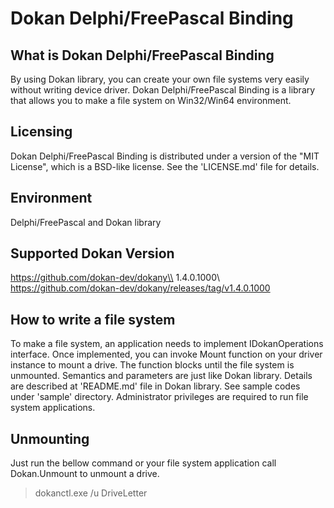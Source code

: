 # Dokan Delphi/FreePascal Binding

## What is Dokan Delphi/FreePascal Binding
By using Dokan library, you can create your own file systems very easily
without writing device driver. Dokan Delphi/FreePascal Binding is a library that allows
you to make a file system on Win32/Win64 environment.

## Licensing
Dokan Delphi/FreePascal Binding is distributed under a version of the "MIT License",
which is a BSD-like license. See the 'LICENSE.md' file for details.

## Environment
Delphi/FreePascal and Dokan library

## Supported Dokan Version
https://github.com/dokan-dev/dokany\\
1.4.0.1000\\
https://github.com/dokan-dev/dokany/releases/tag/v1.4.0.1000

## How to write a file system
To make a file system, an application needs to implement IDokanOperations interface.
Once implemented, you can invoke Mount function on your driver instance
to mount a drive. The function blocks until the file system is unmounted.
Semantics and parameters are just like Dokan library. Details are described
at 'README.md' file in Dokan library. See sample codes under 'sample'
directory. Administrator privileges are required to run file system
applications.

## Unmounting
Just run the bellow command or your file system application call Dokan.Unmount
to unmount a drive.

   > dokanctl.exe /u DriveLetter
   

